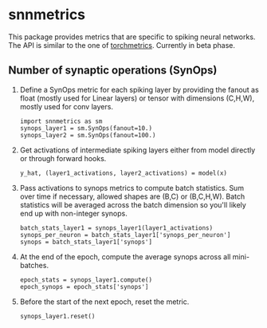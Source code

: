 # snnmetrics

This package provides metrics that are specific to spiking neural networks. The API is similar to the one of [torchmetrics](https://torchmetrics.readthedocs.io). Currently in beta phase.

## Number of synaptic operations (SynOps)
1. Define a SynOps metric for each spiking layer by providing the fanout as float (mostly used for Linear layers) or tensor with dimensions (C,H,W), mostly used for conv layers.
    ```
    import snnmetrics as sm
    synops_layer1 = sm.SynOps(fanout=10.)
    synops_layer2 = sm.SynOps(fanout=100.)
    ```
2. Get activations of intermediate spiking layers either from model directly or through forward hooks.
    ```
    y_hat, (layer1_activations, layer2_activations) = model(x)
    ```
3. Pass activations to synops metrics to compute batch statistics. Sum over time if necessary, allowed shapes are (B,C) or (B,C,H,W). Batch statistics will be averaged across the batch dimension so you'll likely end up with non-integer synops.
    ```
    batch_stats_layer1 = synops_layer1(layer1_activations)
    synops_per_neuron = batch_stats_layer1['synops_per_neuron']
    synops = batch_stats_layer1['synops']
    ```
4. At the end of the epoch, compute the average synops across all mini-batches.
    ```
    epoch_stats = synops_layer1.compute()
    epoch_synops = epoch_stats['synops']
    ```
5. Before the start of the next epoch, reset the metric.
    ```
    synops_layer1.reset()
    ```
